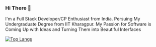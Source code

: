 ### Hi There 👋

<!--
**Soumya624/Soumya624** is a ✨ _special_ ✨ repository because its `README.md` (this file) appears on your GitHub profile.

Here are some ideas to get you started:

- 🔭 I’m currently working on ...
- 🌱 I’m currently learning ...
- 👯 I’m looking to collaborate on ...
- 🤔 I’m looking for help with ...
- 💬 Ask me about ...
- 📫 How to reach me: ...
- 😄 Pronouns: ...
- ⚡ Fun fact: ...
-->

I'm a Full Stack Developer/CP Enthusiast from India. Persuing My Undergraduate Degree from IIT Kharagpur. My Passion for Software is Coming Up with Ideas and Turning Them into Beautiful Interfaces

[![Top Langs](https://github-readme-stats.vercel.app/api/top-langs/?username=Soumya624&layout=compact&exclude_repo=github-readme-stats,anuraghazra.github.io)](https://github.com/anuraghazra/github-readme-stats)
